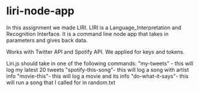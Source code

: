 # liri-node-app

In this assignment we made LIRI. LIRI is a Language_Interpretation and Recognition Interface. It is a command line node app that takes in parameters and gives back data.

Works with Twitter API and Spotify API. We applied for keys and tokens. 

Liri.js should take in one of the following commands:
"my-tweets" - this will log my latest 20 tweets
"spotify-this-song"- this will log a song with artist info
"movie-this"- this will log a movie and its info
"do-what-it-says"- this will run a song that I called for in random.txt

